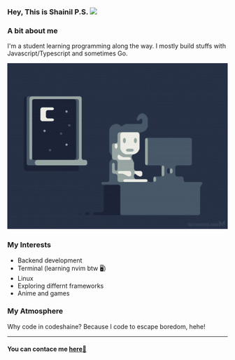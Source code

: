 ### Hey, This is Shainil P.S. <img src="https://media.giphy.com/media/hvRJCLFzcasrR4ia7z/giphy.gif" width="30px">

### A bit about me

<p>I'm a student learning programming along the way. I mostly build stuffs with Javascript/Typescript and sometimes Go.

<p>
  <img style="width:50vh" src="./coding.gif" alt="Programmer Gif">
</p>

### My Interests

- Backend development
- Terminal (learning nvim btw 🖥️)
- Linux
- Exploring differnt frameworks
- Anime and games

### My Atmosphere

Why code in codeshaine? Because I code to escape boredom, hehe!

<hr>

#### You can contace me <a href="mailto:shainilps.work@gmail.com" target="_blank">here📨</a>
